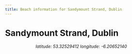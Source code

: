 ```yaml
---
title: Beach information for Sandymount Strand, Dublin
---
```

# Sandymount Strand, Dublin 

<div align="center"><i>latitude: 53.32529412 longitude: -6.20652140</i></div>